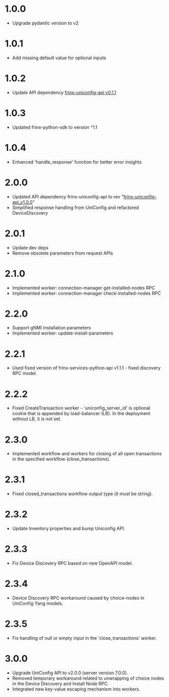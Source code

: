 # 1.0.0
- Upgrade pydantic version to v2

# 1.0.1
- Add missing default value for optional inputs

# 1.0.2
- Update API dependency [frinx-uniconfig-api v0.1.1](https://github.com/FRINXio/frinx-services-python-api/blob/main/uniconfig/python/CHANGELOG.md)

# 1.0.3
- Updated frinx-python-sdk to version ^1.1

# 1.0.4
- Enhanced 'handle_response' function for better error insights

# 2.0.0
- Updated API dependency frinx-uniconfig-api to rev "[frinx-uniconfig-api_v1.0.0](https://github.com/FRINXio/frinx-services-python-api/blob/main/uniconfig/python/CHANGELOG.md)"
- Simplified response handling from UniConfig and refactored DeviceDiscovery

# 2.0.1
- Update dev deps
- Remove obsolete parameters from request APIs

# 2.1.0
- Implemented worker: connection-manager get-installed-nodes RPC
- Implemented worker: connection-manager check-installed-nodes RPC

# 2.2.0
- Support gNMI installation parameters
- Implemented worker: update-install-parameters

# 2.2.1
- Used fixed version of frinx-services-python-api v1.1.1 - fixed discovery RPC model.

# 2.2.2
- Fixed CreateTransaction worker - 'uniconfig_server_id' is optional cookie that
  is appended by load-balancer (LB). In the deployment without LB, it is not set.

# 2.3.0
- Implemented workflow and workers for closing of all open transactions
  in the specified workflow (close_transactions).

# 2.3.1
- Fixed closed_transactions workflow output type (it must be string).

# 2.3.2
- Update Inventory properties and bump Uniconfig API.

# 2.3.3
- Fix Device Discovery RPC based on new OpenAPI model.

# 2.3.4
- Device Discovery RPC workaround caused by choice-nodes in UniConfig Yang models.

# 2.3.5
- Fix handling of null or empty input in the 'close_transactions' worker.

# 3.0.0
- Upgrade UniConfig API to v2.0.0 (server version 7.0.0).
- Removed temporary workaround related to unwrapping of choice nodes in the Device Discovery and Install Node RPC.
- Integrated new key-value escaping mechanism into workers.
